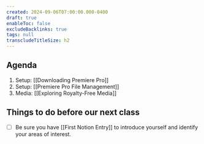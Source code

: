 ```yaml
---
created: 2024-09-06T07:00:00.000-0400
draft: true
enableToc: false
excludeBacklinks: true
tags: null
transcludeTitleSize: h2
---
```


## Agenda
1. Setup: [[Downloading Premiere Pro]]
2. Setup: [[Premiere Pro File Management]]
3. Media: [[Exploring Royalty-Free Media]]

## Things to do before our next class
- [ ] Be sure you have [[First Notion Entry]] to introduce yourself and identify your areas of interest.